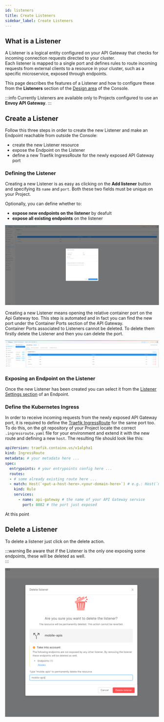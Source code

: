 ```yaml
---
id: listeners
title: Create Listeners
sidebar_label: Create Listeners
---
```


## What is a Listener

A Listener is a logical entity configured on your API Gateway that checks for incoming connection requests directed to your cluster.  
Each listener is mapped to a single port and defines rules to route incoming requests from external clients to a resource in your cluster, such as a specific microservice, exposed through endpoints.

This page describes the features of a Listener and how to configure these from the **Listeners** section of the [Design area](/development_suite/api-console/api-design/overview.md) of the Console.

:::info
Currently Listeners are available only to Projects configured to use an **Envoy API Gateway**.
:::

## Create a Listener

Follow this three steps in order to create the new Listener and make an Endpoint reachable from outside the Console:
- create the new Listener resource
- expose the Endpoint on the Listener
- define a new Traefik IngressRoute for the newly exposed API Gateway port

### Defining the Listener 

Creating a new Listener is as easy as clicking on the **Add listener** button and specifying its `name` and `port`. Both these two fields must be unique on your Project.  

Optionally, you can define whether to:
- **expose new endpoints on the listener** by deafult
- **expose all existing endpoints** on the listener

![create-listener](img/listeners/create-listener.png)

Creating a new Listener means opening the relative container port on the Api Gateway too. This step is automated and in fact you can find the new port under the Container Ports section of the API Gateway.  
Container Ports associated to Listeners cannot be deleted. To delete them firstly delete the Listener and then you can delete the port.

<!-- TODO: update image with disabled buttons -->
![listeners-api-gateway-container-ports](img/listeners/listeners-api-gateway-ports.png)

### Exposing an Endpoint on the Listener

Once the new Listener has been created you can select it from the [Listener Settings section](/development_suite/api-console/api-design/endpoints.md#listeners) of an Endpoint.

### Define the Kubernetes Ingress

In order to receive incoming requests from the newly exposed API Gateway port, it is required to define the [Traefik IngressRoute](https://doc.traefik.io/traefik/routing/providers/kubernetes-crd/#kind-ingressroute) for the same port too.  
To do this, on the git repository of your Project locate the correct `.ingressroute.yaml` file for your environment and extend it with the new route and defining a new `host`. The resulting file should look like this:

``` yaml
apiVersion: traefik.containo.us/v1alpha1
kind: IngressRoute
metadata: # your metadata here ...
spec:
  entrypoints: # your entrypoints config here ...
  routes:
  - # some already existing route here ...
  - match: Host(`<put-a-host-here>.<your-domain-here>`) # e.g.: Host(`mobile-apis.your-domain.com`)
    kind: Rule
    services:
      - name: api-gateway # the name of your API Gateway service
        port: 8082 # the port just exposed

```

At this point

## Delete a Listener

To delete a listener just click on the delete action.

:::warning
Be aware that if the Listener is the only one exposing some endpoints, these will be deleted as well.  
:::

![delete-listener](img/listeners/delete-listener.png)